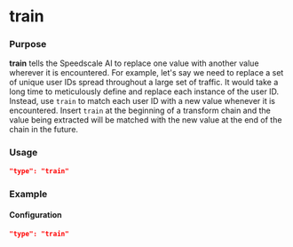# train

### Purpose

**train** tells the Speedscale AI to replace one value with another value wherever it is encountered. For example, let's say we need to replace a set of unique user IDs spread throughout a large set of traffic. It would take a long time to meticulously define and replace each instance of the user ID. Instead, use `train` to match each user ID with a new value whenever it is encountered. Insert `train` at the beginning of a transform chain and the value being extracted will be matched with the new value at the end of the chain in the future.

### Usage

```json
"type": "train"
```

### Example

#### Configuration

```json
"type": "train"
```
